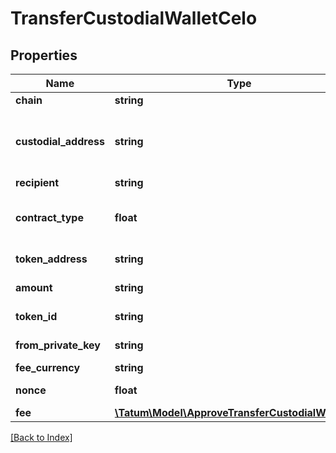 # TransferCustodialWalletCelo

## Properties

Name | Type | Description | Notes
------------ | ------------- | ------------- | -------------
**chain** | **string** | The blockchain to work with |
**custodial_address** | **string** | The gas pump address that transfers the asset; this is the address that you &lt;a href&#x3D;\&quot;#operation/PrecalculateGasPumpAddresses\&quot;&gt;precalculated&lt;/a&gt; and &lt;a href&#x3D;\&quot;#operation/ActivateGasPumpAddresses\&quot;&gt;activated&lt;/a&gt; earlier and that is assigned to a customer in your custodial application; this is not the \&quot;master address\&quot; |
**recipient** | **string** | The blockchain address that receives the asset |
**contract_type** | **float** | The type of the asset to transfer. Set &lt;code&gt;0&lt;/code&gt; for fungible tokens (ERC-20 or equivalent), &lt;code&gt;1&lt;/code&gt; for NFTs (ERC-721 or equivalent), &lt;code&gt;2&lt;/code&gt; for Multi Tokens (ERC-1155 or equivalent), or &lt;code&gt;3&lt;/code&gt; for native blockchain currencies. |
**token_address** | **string** | (Only if the asset is a fungible token, NFT, or Multi Token) The address of the token to transfer. Do not use if the asset is a native blockchain currency. | [optional]
**amount** | **string** | (Only if the asset is a fungible token, Multi Token, or native blockchain currency) The amount of the asset to transfer. Do not use if the asset is an NFT. | [optional]
**token_id** | **string** | (Only if the asset is a Multi Token or NFT) The ID of the token to transfer. Do not use if the asset is a fungible token or native blockchain currency. | [optional]
**from_private_key** | **string** | The private key of the blockchain address that owns the gas pump address (\&quot;master address\&quot;) |
**fee_currency** | **string** | The currency to pay for the gas fee |
**nonce** | **float** | The nonce to be set to the transfer transaction; if not present, the last known nonce will be used | [optional]
**fee** | [**\Tatum\Model\ApproveTransferCustodialWalletFee**](ApproveTransferCustodialWalletFee.md) |  | [optional]

[[Back to Index]](../index.md)
